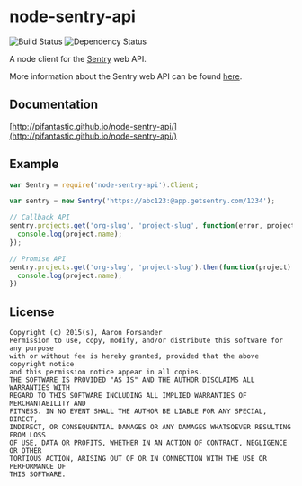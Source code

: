 # node-sentry-api

![Build Status](https://travis-ci.org/pifantastic/node-sentry-api.svg?branch=master)
![Dependency Status](https://david-dm.org/pifantastic/node-sentry-api.svg)

A node client for the [Sentry](https://getsentry.com/welcome/) web API.

More information about the Sentry web API can be found [here](https://docs.getsentry.com/hosted/api/).

## Documentation

[http://pifantastic.github.io/node-sentry-api/](http://pifantastic.github.io/node-sentry-api/)

## Example

```javascript
var Sentry = require('node-sentry-api').Client;

var sentry = new Sentry('https://abc123:@app.getsentry.com/1234');

// Callback API
sentry.projects.get('org-slug', 'project-slug', function(error, project) {
  console.log(project.name);
});

// Promise API
sentry.projects.get('org-slug', 'project-slug').then(function(project) {
  console.log(project.name);
})
```

## License

```
Copyright (c) 2015(s), Aaron Forsander
Permission to use, copy, modify, and/or distribute this software for any purpose
with or without fee is hereby granted, provided that the above copyright notice
and this permission notice appear in all copies.
THE SOFTWARE IS PROVIDED "AS IS" AND THE AUTHOR DISCLAIMS ALL WARRANTIES WITH
REGARD TO THIS SOFTWARE INCLUDING ALL IMPLIED WARRANTIES OF MERCHANTABILITY AND
FITNESS. IN NO EVENT SHALL THE AUTHOR BE LIABLE FOR ANY SPECIAL, DIRECT,
INDIRECT, OR CONSEQUENTIAL DAMAGES OR ANY DAMAGES WHATSOEVER RESULTING FROM LOSS
OF USE, DATA OR PROFITS, WHETHER IN AN ACTION OF CONTRACT, NEGLIGENCE OR OTHER
TORTIOUS ACTION, ARISING OUT OF OR IN CONNECTION WITH THE USE OR PERFORMANCE OF
THIS SOFTWARE.
```
